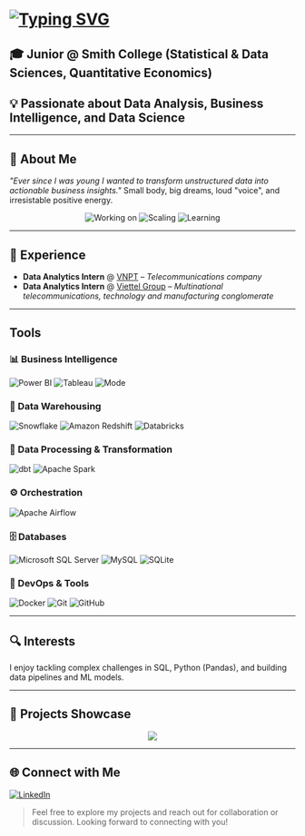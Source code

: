 # [![Typing SVG](https://readme-typing-svg.demolab.com?font=Inconsolata&weight=500&size=50&duration=1500&pause=50&color=FFFFFF&multiline=true&repeat=false&width=1300&height=140&lines=Hi+there+%E2%9C%A8+%2C;I%27m+Mia+Tran)](https://git.io/typing-svg)

## 🎓 Junior @ Smith College (Statistical & Data Sciences, Quantitative Economics)  

## 💡 Passionate about Data Analysis, Business Intelligence, and Data Science

---

## 🧠 About Me

*"Ever since I was young I wanted to transform unstructured data into actionable business insights."*
Small body, big dreams, loud "voice", and irresistable positive energy.
<div align="center">

![Working on](https://img.shields.io/badge/Working%20On-EDA%20And%20Data%20Visualization-blue) 
![Scaling](https://img.shields.io/badge/Scaling-Snowflake%20%26%20Redshift-00e5ff) 
![Learning](https://img.shields.io/badge/Learning-Building%20ML%20&%20Models-orange)
</div>

---

## 💼 Experience

- **Data Analytics Intern** @ [VNPT](https://vnpt.com.vn/) – *Telecommunications company*
- **Data Analytics Intern** @ [Viettel Group](https://viettel.com.vn/en/) – *Multinational telecommunications, technology and manufacturing conglomerate*


---
## Tools
### 📊 Business Intelligence  

![Power BI](https://img.shields.io/badge/power_bi-F2C811?style=for-the-badge&logo=powerbi&logoColor=black) ![Tableau](https://img.shields.io/badge/Tableau-E97627?style=for-the-badge&logo=tableau&logoColor=white) ![Mode](https://img.shields.io/badge/Mode-1A1A1A?style=for-the-badge&logo=mode&logoColor=white)

### 🧱 Data Warehousing  

![Snowflake](https://img.shields.io/badge/snowflake-%2300E5FF?style=for-the-badge&logo=snowflake&logoColor=white) ![Amazon Redshift](https://img.shields.io/badge/Redshift-8C4FFF?style=for-the-badge&logo=amazon-aws&logoColor=white) ![Databricks](https://img.shields.io/badge/Databricks-FF3621?style=for-the-badge&logo=databricks&logoColor=white)

### 🔄 Data Processing & Transformation  

![dbt](https://img.shields.io/badge/dbt-%23FF694B?style=for-the-badge&logo=dbt&logoColor=white) ![Apache Spark](https://img.shields.io/badge/Apache%20Spark-E25A1C?style=for-the-badge&logo=apachespark&logoColor=white)


### ⚙️ Orchestration  

![Apache Airflow](https://img.shields.io/badge/Apache%20Airflow-017CEE?style=for-the-badge&logo=apacheairflow&logoColor=white)

### 🗄️ Databases  

![Microsoft SQL Server](https://img.shields.io/badge/Microsoft%20SQL%20Server-CC2927?style=for-the-badge&logo=microsoft%20sql%20server&logoColor=white) ![MySQL](https://img.shields.io/badge/MySQL-4479A1?style=for-the-badge&logo=mysql&logoColor=white) ![SQLite](https://img.shields.io/badge/SQLite-07405E?style=for-the-badge&logo=sqlite&logoColor=white) 

### 🧪 DevOps & Tools  

![Docker](https://img.shields.io/badge/Docker-0DB7ED?style=for-the-badge&logo=docker&logoColor=white)  ![Git](https://img.shields.io/badge/Git-F05033?style=for-the-badge&logo=git&logoColor=white) ![GitHub](https://img.shields.io/badge/GitHub-121011?style=for-the-badge&logo=github&logoColor=white) 

---

## 🔍 Interests

I enjoy tackling complex challenges in SQL, Python (Pandas), and  building data pipelines and ML models.

---

## 🚀 Projects Showcase  

<p align="center">
  <a href="https://github.com/MiaTran1112/spirit_airlines_dashboard">
    <img src="https://github-readme-stats.vercel.app/api/pin/?username=MiaTran1112&repo=spirit_airlines_dashboard&theme=radical" />
  </a>
</p>


---

## 🌐 Connect with Me

[![LinkedIn](https://img.shields.io/badge/LinkedIn-%230077B5.svg?logo=linkedin&logoColor=white)](https://www.linkedin.com/in/miatran1207/)
> Feel free to explore my projects and reach out for collaboration or discussion. Looking forward to connecting with you!
